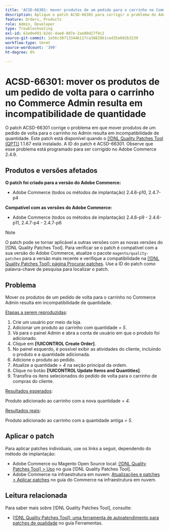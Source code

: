 ```yaml
---
title: 'ACSD-66301: mover produtos de um pedido para o carrinho no Commerce Admin resulta em uma incompatibilidade de quantidade'
description: Aplique o patch ACSD-66301 para corrigir o problema do Adobe Commerce em que, ao criar um pedido no painel de Administração, os produtos no carrinho do cliente não são removidos após serem adicionados ao pedido.
feature: Orders, Products
role: Admin, Developer
type: Troubleshooting
exl-id: 61e0e491-b2dc-4ae0-807e-2ae80d17f9c2
source-git-commit: 1e56c38713344b117ca3882861ced35e602b3239
workflow-type: tm+mt
source-wordcount: '399'
ht-degree: 0%

---
```


# ACSD-66301: mover os produtos de um pedido de volta para o carrinho no Commerce Admin resulta em incompatibilidade de quantidade

O patch ACSD-66301 corrige o problema em que mover produtos de um pedido de volta para o carrinho no Admin resulta em incompatibilidade de quantidade. Este patch está disponível quando o [[!DNL Quality Patches Tool (QPT)]](/help/tools/quality-patches-tool/quality-patches-tool-to-self-serve-quality-patches.md) 1.1.67 está instalado. A ID do patch é ACSD-66301. Observe que esse problema está programado para ser corrigido no Adobe Commerce 2.4.9.

## Produtos e versões afetados

**O patch foi criado para a versão do Adobe Commerce:**

* Adobe Commerce (todos os métodos de implantação) 2.4.6-p10, 2.4.7-p4

**Compatível com as versões do Adobe Commerce:**

* Adobe Commerce (todos os métodos de implantação) 2.4.6-p9 - 2.4.6-p11, 2.4.7-p4 - 2.4.7-p6

>[!NOTE]
>
>O patch pode se tornar aplicável a outras versões com as novas versões do [!DNL Quality Patches Tool]. Para verificar se o patch é compatível com a sua versão do Adobe Commerce, atualize o pacote `magento/quality-patches` para a versão mais recente e verifique a compatibilidade na [[!DNL Quality Patches Tool]: página Procurar patches](https://experienceleague.adobe.com/tools/commerce-quality-patches/index.html). Use a ID do patch como palavra-chave de pesquisa para localizar o patch.

## Problema

Mover os produtos de um pedido de volta para o carrinho no Commerce Admin resulta em incompatibilidade de quantidade.

<u>Etapas a serem reproduzidas</u>:

1. Crie um usuário por meio da loja.
2. Adicionar um produto ao carrinho com quantidade = *5*.
3. Vá para o painel Admin e abra a conta de usuário em que o produto foi adicionado.
4. Clique em **[!UICONTROL Create Order]**.
5. No painel esquerdo, é possível exibir as atividades do cliente, incluindo o produto e a quantidade adicionada.
6. Adicione o produto ao pedido.
7. Atualize a quantidade = *4* na seção principal da ordem.
8. Clique no botão **[!UICONTROL Update Items and Quantities]**.
9. Transfira os itens selecionados do pedido de volta para o carrinho de compras do cliente.

<u>Resultados esperados</u>:

Produto adicionado ao carrinho com a nova quantidade = *4*.

<u>Resultados reais</u>:

Produto adicionado ao carrinho com a quantidade antiga = *5*.

## Aplicar o patch

Para aplicar patches individuais, use os links a seguir, dependendo do método de implantação:

* Adobe Commerce ou Magento Open Source local: [[!DNL Quality Patches Tool] > Uso](/help/tools/quality-patches-tool/usage.md) no guia [!DNL Quality Patches Tool].
* Adobe Commerce na infraestrutura em nuvem: [Atualizações e patches > Aplicar patches](https://experienceleague.adobe.com/docs/commerce-cloud-service/user-guide/develop/upgrade/apply-patches.html) no guia do Commerce na infraestrutura em nuvem.

## Leitura relacionada

Para saber mais sobre [!DNL Quality Patches Tool], consulte:

* [[!DNL Quality Patches Tool]: uma ferramenta de autoatendimento para patches de qualidade](/help/tools/quality-patches-tool/quality-patches-tool-to-self-serve-quality-patches.md) no guia Ferramentas.
